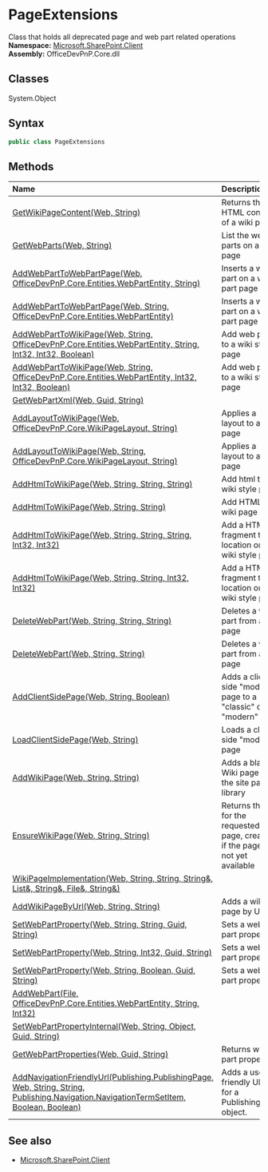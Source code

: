 # PageExtensions
Class that holds all deprecated page and web part related operations
**Namespace:** [Microsoft.SharePoint.Client](Microsoft.SharePoint.Client.md)  
**Assembly:** OfficeDevPnP.Core.dll  
## Classes
System.Object  
## Syntax
```C#
public class PageExtensions
```
## Methods
|**Name**|**Description**|
|:-----|:-----|
| [GetWikiPageContent(Web, String)](PageExtensionsGetWikiPageContentWebString.md) | Returns the HTML contents of a wiki page
| [GetWebParts(Web, String)](PageExtensionsGetWebPartsWebString.md) | List the web parts on a page
| [AddWebPartToWebPartPage(Web, OfficeDevPnP.Core.Entities.WebPartEntity, String)](PageExtensionsAddWebPartToWebPartPageWebOfficeDevPnP.Core.Entities.WebPartEntityString.md) | Inserts a web part on a web part page
| [AddWebPartToWebPartPage(Web, String, OfficeDevPnP.Core.Entities.WebPartEntity)](PageExtensionsAddWebPartToWebPartPageWebStringOfficeDevPnP.Core.Entities.WebPartEntity.md) | Inserts a web part on a web part page
| [AddWebPartToWikiPage(Web, String, OfficeDevPnP.Core.Entities.WebPartEntity, String, Int32, Int32, Boolean)](PageExtensionsAddWebPartToWikiPageWebStringOfficeDevPnP.Core.Entities.WebPartEntityStringInt32Int32Boolean.md) | Add web part to a wiki style page
| [AddWebPartToWikiPage(Web, String, OfficeDevPnP.Core.Entities.WebPartEntity, Int32, Int32, Boolean)](PageExtensionsAddWebPartToWikiPageWebStringOfficeDevPnP.Core.Entities.WebPartEntityInt32Int32Boolean.md) | Add web part to a wiki style page
| [GetWebPartXml(Web, Guid, String)](PageExtensionsGetWebPartXmlWebGuidString.md) | 
| [AddLayoutToWikiPage(Web, OfficeDevPnP.Core.WikiPageLayout, String)](PageExtensionsAddLayoutToWikiPageWebOfficeDevPnP.Core.WikiPageLayoutString.md) | Applies a layout to a wiki page
| [AddLayoutToWikiPage(Web, String, OfficeDevPnP.Core.WikiPageLayout, String)](PageExtensionsAddLayoutToWikiPageWebStringOfficeDevPnP.Core.WikiPageLayoutString.md) | Applies a layout to a wiki page
| [AddHtmlToWikiPage(Web, String, String, String)](PageExtensionsAddHtmlToWikiPageWebStringStringString.md) | Add html to a wiki style page
| [AddHtmlToWikiPage(Web, String, String)](PageExtensionsAddHtmlToWikiPageWebStringString.md) | Add HTML to a wiki page
| [AddHtmlToWikiPage(Web, String, String, String, Int32, Int32)](PageExtensionsAddHtmlToWikiPageWebStringStringStringInt32Int32.md) | Add a HTML fragment to a location on a wiki style page
| [AddHtmlToWikiPage(Web, String, String, Int32, Int32)](PageExtensionsAddHtmlToWikiPageWebStringStringInt32Int32.md) | Add a HTML fragment to a location on a wiki style page
| [DeleteWebPart(Web, String, String, String)](PageExtensionsDeleteWebPartWebStringStringString.md) | Deletes a web part from a page
| [DeleteWebPart(Web, String, String)](PageExtensionsDeleteWebPartWebStringString.md) | Deletes a web part from a page
| [AddClientSidePage(Web, String, Boolean)](PageExtensionsAddClientSidePageWebStringBoolean.md) | Adds a client side "modern" page to a "classic" or "modern" site
| [LoadClientSidePage(Web, String)](PageExtensionsLoadClientSidePageWebString.md) | Loads a client side "modern" page
| [AddWikiPage(Web, String, String)](PageExtensionsAddWikiPageWebStringString.md) | Adds a blank Wiki page to the site pages library
| [EnsureWikiPage(Web, String, String)](PageExtensionsEnsureWikiPageWebStringString.md) | Returns the Url for the requested wiki page, creates it if the pageis not yet available
| [WikiPageImplementation(Web, String, String, String&, List&, String&, File&, String&)](PageExtensionsWikiPageImplementationWebStringStringString&List&String&File&String&.md) | 
| [AddWikiPageByUrl(Web, String, String)](PageExtensionsAddWikiPageByUrlWebStringString.md) | Adds a wiki page by Url
| [SetWebPartProperty(Web, String, String, Guid, String)](PageExtensionsSetWebPartPropertyWebStringStringGuidString.md) | Sets a web part property
| [SetWebPartProperty(Web, String, Int32, Guid, String)](PageExtensionsSetWebPartPropertyWebStringInt32GuidString.md) | Sets a web part property
| [SetWebPartProperty(Web, String, Boolean, Guid, String)](PageExtensionsSetWebPartPropertyWebStringBooleanGuidString.md) | Sets a web part property
| [AddWebPart(File, OfficeDevPnP.Core.Entities.WebPartEntity, String, Int32)](PageExtensionsAddWebPartFileOfficeDevPnP.Core.Entities.WebPartEntityStringInt32.md) | 
| [SetWebPartPropertyInternal(Web, String, Object, Guid, String)](PageExtensionsSetWebPartPropertyInternalWebStringObjectGuidString.md) | 
| [GetWebPartProperties(Web, Guid, String)](PageExtensionsGetWebPartPropertiesWebGuidString.md) | Returns web part properties
| [AddNavigationFriendlyUrl(Publishing.PublishingPage, Web, String, String, Publishing.Navigation.NavigationTermSetItem, Boolean, Boolean)](PageExtensionsAddNavigationFriendlyUrlPublishing.PublishingPageWebStringStringPublishing.Navigation.NavigationTermSetItemBooleanBoolean.md) | Adds a user-friendly URL for a PublishingPage object.
## See also
- [Microsoft.SharePoint.Client](Microsoft.SharePoint.Client.md)
